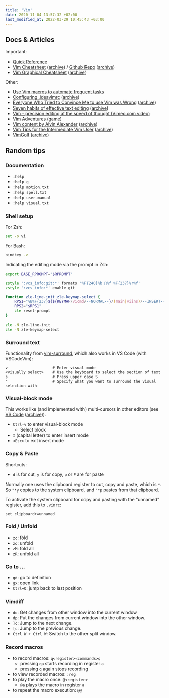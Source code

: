 ```yaml
---
title: 'Vim'
date: 2020-11-04 13:57:32 +02:00
last_modified_at: 2022-03-29 10:45:43 +03:00
---
```


## Docs & Articles

Important:

- [Quick Reference](./vim-quickref.txt)
- [Vim Cheatsheet](https://vim.rtorr.com/) ([archive](https://web.archive.org/web/20210201154856/https://vim.rtorr.com/)) / [Github Repo](https://github.com/rtorr/vim-cheat-sheet) ([archive](https://web.archive.org/web/20210201155116/https://github.com/rtorr/vim-cheat-sheet))
- [Vim Graphical Cheatsheet](http://www.viemu.com/vi-vim-cheat-sheet.gif) ([archive](https://web.archive.org/web/20210201160106/http://www.viemu.com/vi-vim-cheat-sheet.gif))

Other:

- [Use Vim macros to automate frequent tasks](https://www.redhat.com/sysadmin/use-vim-macros)
- [Configuring .ideavimrc](https://medium.com/@danidiaz/configuring-ideavimrc-de16a4da0715) ([archive](https://web.archive.org/web/20210201132546/https://medium.com/@danidiaz/configuring-ideavimrc-de16a4da0715))
- [Everyone Who Tried to Convince Me to use Vim was Wrong](https://yehudakatz.com/2010/07/29/everyone-who-tried-to-convince-me-to-use-vim-was-wrong/) ([archive](https://web.archive.org/web/20210201154621/https://yehudakatz.com/2010/07/29/everyone-who-tried-to-convince-me-to-use-vim-was-wrong/))
- [Seven habits of effective text editing](https://www.moolenaar.net/habits.html) ([archive](https://web.archive.org/web/20210201155823/https://www.moolenaar.net/habits.html))
- [Vim - precision editing at the speed of thought (Vimeo.com video)](https://vimeo.com/53144573)
- [Vim Adventures (game)](https://vim-adventures.com/)
- [Vim content by Alvin Alexander](https://alvinalexander.com/taxonomy/term/3013/) ([archive](https://web.archive.org/web/20210201155458/https://alvinalexander.com/taxonomy/term/3013/))
- [Vim Tips for the Intermediate Vim User](https://jemma.dev/blog/intermediate-vim-tips) ([archive](https://web.archive.org/web/20210201151013/https://jemma.dev/blog/intermediate-vim-tips))
- [VimGolf](https://www.vimgolf.com/) ([archive](https://web.archive.org/web/20210201151233/https://www.vimgolf.com/))

## Random tips

### Documentation

- `:help`
- `:help g`
- `:help motion.txt`
- `:help spell.txt`
- `:help user-manual`
- `:help visual.txt`

### Shell setup

For Zsh:

```sh
set -o vi
```

For Bash:

```sh
bindkey -v
```

Indicating the editing mode via the prompt in Zsh:

```zsh
export BASE_RPROMPT="$RPROMPT"

zstyle ':vcs_info:git:*' formats '%F{240}%b %f %F{237}%r%f'
zstyle ':vcs_info:*' enable git

function zle-line-init zle-keymap-select {
    RPS1="%B%F{237}${${KEYMAP/vicmd/--NORMAL--}/(main|viins)/--INSERT--}%f%b $BASE_RPROMPT"
    RPS2="$RPS1"
    zle reset-prompt
}

zle -N zle-line-init
zle -N zle-keymap-select
```

### Surround text

Functionality from [vim-surround](https://github.com/tpope/vim-surround), which also works in VS Code (with VSCodeVim):

```
v                    # Enter visual mode
<visually select>    # Use the keyboard to select the section of text
s                    # Press upper case S
"                    # Specify what you want to surround the visual selection with
```

### Visual-block mode

This works like (and implemented with) multi-cursors in other editors (see [VS Code](https://code.visualstudio.com/docs/editor/codebasics#_multiple-selections-multicursor) ([archive](https://web.archive.org/web/20210201153540/https://code.visualstudio.com/docs/editor/codebasics#_multiple-selections-multicursor))).

- `Ctrl-v` to enter visual-block mode
  - Select block
- `I` (capital letter) to enter insert mode
- `<Esc>` to exit insert mode

### Copy & Paste

Shortcuts:

- `d` is for cut, `y` is for copy, `p` or `P` are for paste

Normally one uses the clipboard register to cut, copy and paste, which is `*`. 
So `"*y` copies to the system clipboard, and `"*p` pastes from that clipboard.

To activate the system clipboard for copy and pasting with the "unnamed" register, add this to `.vimrc`:

```
set clipboard+=unnamed
```

### Fold / Unfold

- `zc`: fold
- `zo`: unfold
- `zM`: fold all
- `zR`: unfold all

### Go to ...

- `gd`: go to definition
- `gx`: open link
- `Ctrl+O`: jump back to last position

### Vimdiff

- `do`: Get changes from other window into the current window
- `dp`: Put the changes from current window into the other window.
- `]c`: Jump to the next change.
- `[c`: Jump to the previous change.
- `Ctrl W + Ctrl W`: Switch to the other split window.

### Record macros

- to record macros: `q<register><commands>q`
  - pressing `qa` starts recording in register `a`
  - pressing `q` again stops recording
- to view recorded macros: `:reg`
- to play the macro once: `@<register>`
  - `@a` plays the macro in register `a`
- to repeat the macro execution: `@@`

